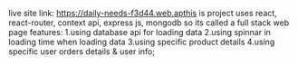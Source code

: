 live site link:  https://daily-needs-f3d44.web.apthis is project uses react, react-router, context api, express js, mongodb so its called a full stack web page 
features: 1.using database api for loading data
2.using spinnar in loading time when loading data
3.using specific product details
4.using specific user orders details & user info;

